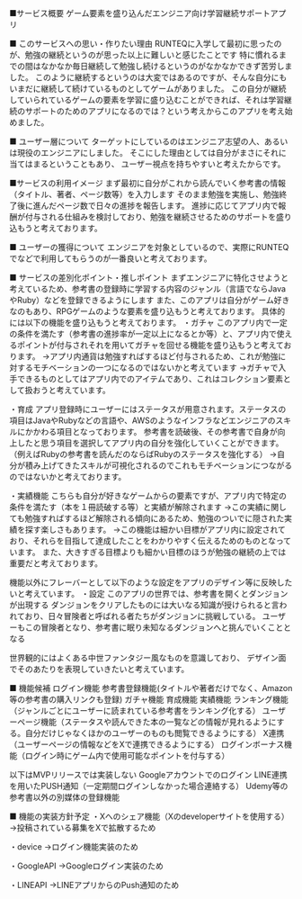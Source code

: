 ■サービス概要
ゲーム要素を盛り込んだエンジニア向け学習継続サポートアプリ

■ このサービスへの思い・作りたい理由
RUNTEQに入学して最初に思ったのが、勉強の継続というのが思った以上に難しいと感じたことです
特に慣れるまでの間はなかなか毎日継続して勉強し続けるというのがなかなかできず苦労しました。
このように継続するというのは大変ではあるのですが、そんな自分にもいまだに継続して続けているものとしてゲームがありました。
この自分が継続していられているゲームの要素を学習に盛り込むことができれば、それは学習継続のサポートのためのアプリになるのでは？という考えからこのアプリを考え始めました。

■ ユーザー層について
ターゲットにしているのはエンジニア志望の人、あるいは現役のエンジニアにしました。
そこにした理由としては自分がまさにそれに当てはまるということもあり、
ユーザー視点を持ちやすいと考えたからです。

■サービスの利用イメージ
まず最初に自分がこれから読んでいく参考書の情報（タイトル、著者、ページ数等）を入力します
そのまま勉強を実施し、勉強終了後に進んだページ数で日々の進捗を報告します。
進捗に応じてアプリ内で報酬が付与される仕組みを検討しており、勉強を継続させるためのサポートを盛り込もうと考えております。

■ ユーザーの獲得について
エンジニアを対象としているので、実際にRUNTEQでなどで利用してもらうのが一番良いと考えております。

■ サービスの差別化ポイント・推しポイント
まずエンジニアに特化させようと考えているため、参考書の登録時に学習する内容のジャンル（言語でならJavaやRuby）などを登録できるようにします
また、このアプリは自分がゲーム好きなのもあり、RPGゲームのような要素を盛り込もうと考えております。
具体的には以下の機能を盛り込もうと考えております。
・ガチャ
このアプリ内で一定の条件を満たす（参考書の進捗率が一定以上になるとか等）と、アプリ内で使えるポイントが付与されそれを用いてガチャを回せる機能を盛り込もうと考えております。
→アプリ内通貨は勉強すればするほど付与されるため、これが勉強に対するモチベーションの一つになるのではないかと考えています
→ガチャで入手できるものとしてはアプリ内でのアイテムであり、これはコレクション要素として扱おうと考えています。

・育成
アプリ登録時にユーザーにはステータスが用意されます。ステータスの項目はJavaやRubyなどの言語や、AWSのようなインフラなどエンジニアのスキルにかかわる項目となっております。
参考書を読破後、その参考書で自身が向上したと思う項目を選択してアプリ内の自分を強化していくことができます。（例えばRubyの参考書を読んだのならばRubyのステータスを強化する）
→自分が積み上げてきたスキルが可視化されるのでこれもモチベーションにつながるのではないかと考えております。

・実績機能
こちらも自分が好きなゲームからの要素ですが、アプリ内で特定の条件を満たす（本を１冊読破する等）と実績が解除されます
→この実績に関しても勉強すればするほど解除される傾向にあるため、勉強のついでに隠された実績を探す楽しさもあります。
→この機能は細かい目標がアプリ内に設定されており、それらを目指して達成したことをわかりやすく伝えるためのものとなっています。
また、大きすぎる目標よりも細かい目標のほうが勉強の継続の上では重要だと考えております。

機能以外にフレーバーとして以下のような設定をアプリのデザイン等に反映したいと考えています。
・設定
このアプリの世界では、参考書を開くとダンジョンが出現する
ダンジョンをクリアしたものには大いなる知識が授けられると言われており、日々冒険者と呼ばれる者たちがダンジョンに挑戦している。
ユーザーもこの冒険者となり、参考書に眠り未知なるダンジョンへと挑んでいくこととなる

世界観的にはよくある中世ファンタジー風なものを意識しており、
デザイン面でそのあたりを表現していきたいと考えています。

■ 機能候補
ログイン機能
参考書登録機能(タイトルや著者だけでなく、Amazon等の参考書の購入リンクも登録)
ガチャ機能
育成機能
実績機能
ランキング機能（ジャンルごとにユーザーに読まれている参考書をランキング化する）
ユーザーページ機能（ステータスや読んできた本の一覧などの情報が見れるようにする。自分だけじゃなくほかのユーザーのものも閲覧できるようにする）
X連携（ユーザーページの情報などをXで連携できるようにする）
ログインボーナス機能（ログイン時にゲーム内で使用可能なポイントを付与する）

以下はMVPリリースでは実装しない
Googleアカウントでのログイン
LINE連携を用いたPUSH通知（一定期間ログインしなかった場合連絡する）
Udemy等の参考書以外の別媒体の登録機能

■ 機能の実装方針予定
・Xへのシェア機能（Xのdeveloperサイトを使用する）
→投稿されている募集をXで拡散するため

・device
→ログイン機能実装のため

・GoogleAPI
→Googleログイン実装のため

・LINEAPI
→LINEアプリからのPush通知のため